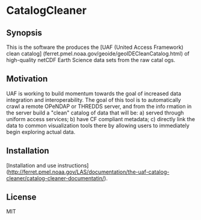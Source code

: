 # CatalogCleaner
## Synopsis

This is the software the produces the [UAF (United Access Framework) clean catalog] (ferret.pmel.noaa.gov/geoide/geoIDECleanCatalog.html) of high-quality netCDF Earth Science data sets from the raw catal
ogs.

## Motivation

UAF is working to build momentum towards the goal of increased data integration and interoperability. The goal of this tool is to automatically crawl a remote OPeNDAP or THREDDS server, and from the info
rmation in the server build a "clean" catalog of data that will be: a) served through uniform access services; b) have CF compliant metadata; c) directly link the data to common visualization tools there
by allowing users to immediately begin exploring actual data.

## Installation

[Installation and use instructions] (http://ferret.pmel.noaa.gov/LAS/documentation/the-uaf-catalog-cleaner/catalog-cleaner-documentatin/).


## License

MIT
